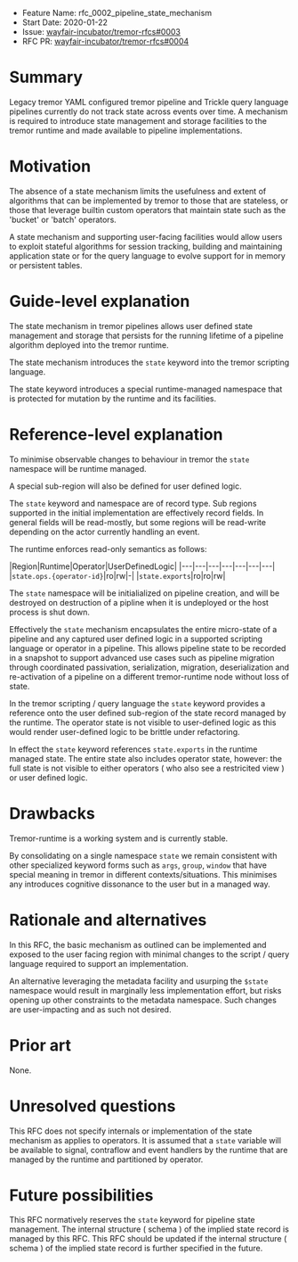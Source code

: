 - Feature Name: rfc_0002_pipeline_state_mechanism
- Start Date: 2020-01-22
- Issue: [wayfair-incubator/tremor-rfcs#0003](https://github.com/wayfair-incubator/tremor-rfcs/issues/3)
- RFC PR: [wayfair-incubator/tremor-rfcs#0004](https://github.com/wayfair-incubator/tremor-rfcs/pull/4)

# Summary
[summary]: #summary

Legacy tremor YAML configured tremor pipeline and Trickle query language pipelines
currently do not track state across events over time. A mechanism is required to
introduce state management and storage facilities to the tremor runtime and made
available to pipeline implementations.

# Motivation
[motivation]: #motivation

The absence of a state mechanism limits the usefulness and extent of algorithms that
can be implemented by tremor to those that are stateless, or those that leverage builtin
custom operators that maintain state such as the 'bucket' or 'batch' operators.

A state mechanism and supporting user-facing facilities would allow users to exploit
stateful algorithms for session tracking, building and maintaining application state
or for the query language to evolve support for in memory or persistent tables.

# Guide-level explanation
[guide-level-explanation]: #guide-level-explanation

The state mechanism in tremor pipelines allows user defined state management and
storage that persists for the running lifetime of a pipeline algorithm deployed
into the tremor runtime.

The state mechanism introduces the `state` keyword into the tremor scripting
language.

The state keyword introduces a special runtime-managed namespace that is protected for
mutation by the runtime and its facilities.

# Reference-level explanation
[reference-level-explanation]: #reference-level-explanation

To minimise observable changes to behaviour in tremor the `state` namespace
will be runtime managed.

A special sub-region will also be defined for user defined logic.

The `state` keyword and namespace are of record type. Sub regions supported in
the initial implementation are effectively record fields. In general fields
will be read-mostly, but some regions will be read-write depending on the
actor currently handling an event.

The runtime enforces read-only semantics as follows:

|Region|Runtime|Operator|UserDefinedLogic|
|---|---|---|---|---|---|---|
|`state.ops.{operator-id}`|ro|rw|-|
|`state.exports`|ro|ro|rw|

The `state` namespace will be initialialized on pipeline creation,
and will be destroyed on destruction of a pipline when it is undeployed or
the host process is shut down.

Effectively the `state` mechanism encapsulates the entire micro-state of
a pipeline and any captured user defined logic in a supported scripting
language or operator in a pipeline. This allows pipeline state to be recorded
in a snapshot to support advanced use cases such as pipeline migration through
coordinated passivation, serialization, migration, deserialization and re-activation
of a pipeline on a different tremor-runtime node without loss of state.

In the tremor scripting / query language the `state` keyword provides a reference
onto the user defined sub-region of the state record managed by the runtime. The
operator state is not visible to user-defined logic as this would render user-defined
logic to be brittle under refactoring.

In effect the `state` keyword references `state.exports` in the runtime managed
state. The entire state also includes operator state, however: the full state is
not visible to either operators ( who also see a restricited view ) or user defined
logic.

# Drawbacks
[drawbacks]: #drawbacks

Tremor-runtime is a working system and is currently stable.

By consolidating on a single namespace `state` we remain consistent with
other specialized keyword forms such as `args`, `group`, `window` that have
special meaning in tremor in different contexts/situations. This minimises
any introduces cognitive dissonance to the user but in a managed way.

# Rationale and alternatives
[rationale-and-alternatives]: #rationale-and-alternatives

In this RFC, the basic mechanism as outlined can be implemented and exposed
to the user facing region with minimal changes to the script / query language
required to support an implementation.

An alternative leveraging the metadata facility and usurping the `$state`
namespace would result in marginally less implementation effort, but risks
opening up other constraints to the metadata namespace. Such changes are
user-impacting and as such not desired.

# Prior art
[prior-art]: #prior-art

None.

# Unresolved questions
[unresolved-questions]: #unresolved-questions

This RFC does not specify internals or implementation of the state mechanism
as applies to operators. It is assumed that a `state` variable will be available
to signal, contraflow and event handlers by the runtime that are managed by the
runtime and partitioned by operator.

# Future possibilities
[future-possibilities]: #future-possibilities

This RFC normatively reserves the `state` keyword for pipeline state
management. The internal structure ( schema ) of the implied state record
is managed by this RFC. This RFC should be updated if the internal structure
( schema ) of the implied state record is further specified in the future.

